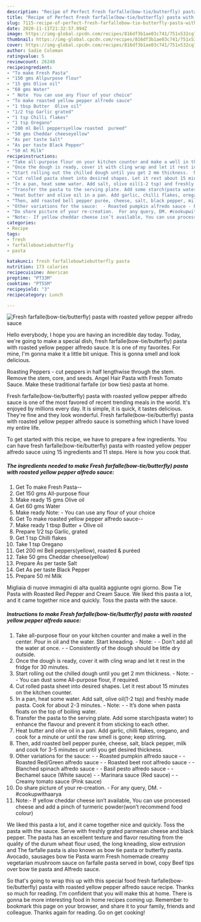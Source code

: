 ```yaml
---
description: "Recipe of Perfect Fresh farfalle(bow-tie/butterfly) pasta with roasted yellow pepper alfredo sauce"
title: "Recipe of Perfect Fresh farfalle(bow-tie/butterfly) pasta with roasted yellow pepper alfredo sauce"
slug: 7115-recipe-of-perfect-fresh-farfallebow-tie-butterfly-pasta-with-roasted-yellow-pepper-alfredo-sauce
date: 2020-11-11T21:32:57.894Z
image: https://img-global.cpcdn.com/recipes/816df3b1ae03c741/751x532cq70/fresh-farfallebow-tiebutterfly-pasta-with-roasted-yellow-pepper-alfredo-sauce-recipe-main-photo.jpg
thumbnail: https://img-global.cpcdn.com/recipes/816df3b1ae03c741/751x532cq70/fresh-farfallebow-tiebutterfly-pasta-with-roasted-yellow-pepper-alfredo-sauce-recipe-main-photo.jpg
cover: https://img-global.cpcdn.com/recipes/816df3b1ae03c741/751x532cq70/fresh-farfallebow-tiebutterfly-pasta-with-roasted-yellow-pepper-alfredo-sauce-recipe-main-photo.jpg
author: Sadie Coleman
ratingvalue: 5
reviewcount: 26248
recipeingredient:
- "To make Fresh Pasta"
- "150 gms Allpurpose flour"
- "15 gms Olive oil"
- "60 gms Water"
- " Note  You can use any flour of your choice"
- "To make roasted yellow pepper alfredo sauce"
- "1 tbsp Butter  Olive oil"
- "1/2 tsp Garlic grated"
- "1 tsp Chilli flakes"
- "1 tsp Oregano"
- "200 ml Bell peppersyellow roasted  pureed"
- "50 gms Cheddar cheeseyellow"
- "As per taste Salt"
- "As per taste Black Pepper"
- "50 ml Milk"
recipeinstructions:
- "Take all-purpose flour on your kitchen counter and make a well in the center. Pour in oil and the water. Start kneading. Note: - Don’t add all the water at once. - Consistently of the dough should be little dry outside."
- "Once the dough is ready, cover it with cling wrap and let it rest in the fridge for 30 minutes."
- "Start rolling out the chilled dough until you get 2 mm thickness.  Note: - You can dust some All-purpose flour, if required."
- "Cut rolled pasta sheet into desired shapes. Let it rest about 15 minutes on the kitchen counter."
- "In a pan, heat some water. Add salt, olive oil(1-2 tsp) and freshly made pasta. Cook for about 2-3 minutes. Note: - It’s done when pasta floats on the top of boiling water."
- "Transfer the pasta to the serving plate. Add some starch(pasta water) to enhance the flavour and prevent it from sticking to each other."
- "Heat butter and olive oil in a pan. Add garlic, chilli flakes, oregano, and cook for a minute or until the raw smell is gone; keep stirring."
- "Then, add roasted bell pepper purée, cheese, salt, black pepper, milk and cook for 3-5 minutes or until you get desired thickness."
- "Other variations for the sauce:  - Roasted pumpkin alfredo sauce - Roasted Red/Green alfredo sauce  - Roasted beet root alfredo sauce  - Blanched spinach alfredo sauce  - Basil pesto alfredo sauce - Bechamel sauce (White sauce) - Marinara sauce (Red sauce) - Creamy tomato sauce (Pink sauce)"
- "Do share picture of your re-creation.  For any query, DM. #cookupwithaarya"
- "Note:- If yellow cheddar cheese isn’t available, You can use processed cheese and add a pinch of turmeric powder(won’t recommend food colour)"
categories:
- Recipe
tags:
- fresh
- farfallebowtiebutterfly
- pasta

katakunci: fresh farfallebowtiebutterfly pasta 
nutrition: 173 calories
recipecuisine: American
preptime: "PT33M"
cooktime: "PT55M"
recipeyield: "3"
recipecategory: Lunch

---
```



![Fresh farfalle(bow-tie/butterfly) pasta with roasted yellow pepper alfredo sauce](https://img-global.cpcdn.com/recipes/816df3b1ae03c741/751x532cq70/fresh-farfallebow-tiebutterfly-pasta-with-roasted-yellow-pepper-alfredo-sauce-recipe-main-photo.jpg)

Hello everybody, I hope you are having an incredible day today. Today, we're going to make a special dish, fresh farfalle(bow-tie/butterfly) pasta with roasted yellow pepper alfredo sauce. It is one of my favorites. For mine, I'm gonna make it a little bit unique. This is gonna smell and look delicious.

Roasting Peppers - cut peppers in half lengthwise through the stem. Remove the stem, core, and seeds. Angel Hair Pasta with Fresh Tomato Sauce. Make these traditional farfalle (or bow ties) pasta at home.

Fresh farfalle(bow-tie/butterfly) pasta with roasted yellow pepper alfredo sauce is one of the most favored of recent trending meals in the world. It's enjoyed by millions every day. It is simple, it is quick, it tastes delicious. They're fine and they look wonderful. Fresh farfalle(bow-tie/butterfly) pasta with roasted yellow pepper alfredo sauce is something which I have loved my entire life.


To get started with this recipe, we have to prepare a few ingredients. You can have fresh farfalle(bow-tie/butterfly) pasta with roasted yellow pepper alfredo sauce using 15 ingredients and 11 steps. Here is how you cook that.

<!--inarticleads1-->

##### The ingredients needed to make Fresh farfalle(bow-tie/butterfly) pasta with roasted yellow pepper alfredo sauce:

1. Get To make Fresh Pasta--
1. Get 150 gms All-purpose flour
1. Make ready 15 gms Olive oil
1. Get 60 gms Water
1. Make ready  Note: - You can use any flour of your choice
1. Get To make roasted yellow pepper alfredo sauce--
1. Make ready 1 tbsp Butter + Olive oil
1. Prepare 1/2 tsp Garlic, grated
1. Get 1 tsp Chilli flakes
1. Take 1 tsp Oregano
1. Get 200 ml Bell peppers(yellow), roasted &amp; puréed
1. Take 50 gms Cheddar cheese(yellow)
1. Prepare As per taste Salt
1. Get As per taste Black Pepper
1. Prepare 50 ml Milk


Migliaia di nuove immagini di alta qualità aggiunte ogni giorno. Bow Tie Pasta with Roasted Red Pepper and Cream Sauce. We liked this pasta a lot, and it came together nice and quickly. Toss the pasta with the sauce. 

<!--inarticleads2-->

##### Instructions to make Fresh farfalle(bow-tie/butterfly) pasta with roasted yellow pepper alfredo sauce:

1. Take all-purpose flour on your kitchen counter and make a well in the center. Pour in oil and the water. Start kneading. - Note: - - Don’t add all the water at once. - - Consistently of the dough should be little dry outside.
1. Once the dough is ready, cover it with cling wrap and let it rest in the fridge for 30 minutes.
1. Start rolling out the chilled dough until you get 2 mm thickness.  - Note: - - You can dust some All-purpose flour, if required.
1. Cut rolled pasta sheet into desired shapes. Let it rest about 15 minutes on the kitchen counter.
1. In a pan, heat some water. Add salt, olive oil(1-2 tsp) and freshly made pasta. Cook for about 2-3 minutes. - Note: - - It’s done when pasta floats on the top of boiling water.
1. Transfer the pasta to the serving plate. Add some starch(pasta water) to enhance the flavour and prevent it from sticking to each other.
1. Heat butter and olive oil in a pan. Add garlic, chilli flakes, oregano, and cook for a minute or until the raw smell is gone; keep stirring.
1. Then, add roasted bell pepper purée, cheese, salt, black pepper, milk and cook for 3-5 minutes or until you get desired thickness.
1. Other variations for the sauce:  - - Roasted pumpkin alfredo sauce - - Roasted Red/Green alfredo sauce  - - Roasted beet root alfredo sauce  - - Blanched spinach alfredo sauce  - - Basil pesto alfredo sauce - - Bechamel sauce (White sauce) - - Marinara sauce (Red sauce) - - Creamy tomato sauce (Pink sauce)
1. Do share picture of your re-creation.  - For any query, DM. - #cookupwithaarya
1. Note:- If yellow cheddar cheese isn’t available, You can use processed cheese and add a pinch of turmeric powder(won’t recommend food colour)


We liked this pasta a lot, and it came together nice and quickly. Toss the pasta with the sauce. Serve with freshly grated parmesan cheese and black pepper. The pasta has an excellent texture and flavor resulting from the quality of the durum wheat flour used, the long kneading, slow extrusion and The farfalle pasta is also known as bow tie pasta or butterfly pasta. Avocado, sausages bow tie Pasta warm Fresh homemade creamy vegetarian mushroom sauce on farfalle pasta served in bowl, copy Beef tips over bow tie pasta and Alfredo sauce. 

So that's going to wrap this up with this special food fresh farfalle(bow-tie/butterfly) pasta with roasted yellow pepper alfredo sauce recipe. Thanks so much for reading. I'm confident that you will make this at home. There is gonna be more interesting food in home recipes coming up. Remember to bookmark this page on your browser, and share it to your family, friends and colleague. Thanks again for reading. Go on get cooking!
